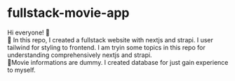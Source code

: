 # fullstack-movie-app

Hi everyone! 🍕 <br/>
🧨 In this repo, I created a fullstack website with nextjs and strapi. I user tailwind for styling to frontend. I am tryin some topics in this repo for understanding comprehensively nextjs and strapi.<br/>
🧨Movie informations are dummy. I created database for just gain experience to myself.
